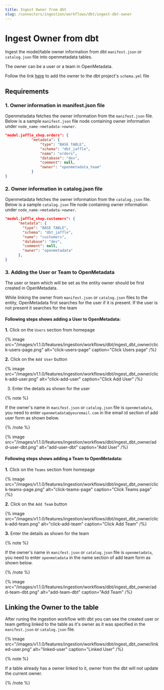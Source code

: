 ```yaml
---
title: Ingest Owner from dbt
slug: /connectors/ingestion/workflows/dbt/ingest-dbt-owner
---
```


# Ingest Owner from dbt

Ingest the model/table owner information from dbt `manifest.json` or `catalog.json` file into openmetadata tables.

The owner can be a user or a team in OpenMetadata.

Follow the link [here](https://docs.getdbt.com/reference/resource-configs/meta) to add the owner to the dbt project's `schema.yml` file

## Requirements

### 1. Owner information in manifest.json file
Openmetadata fetches the owner information from the `manifest.json` file. Below is a sample `manifest.json` file node containing owner information under `node_name->metadata->owner`.

```json
"model.jaffle_shop.orders": {
			"metadata": {
				"type": "BASE TABLE",
				"schema": "dbt_jaffle",
				"name": "orders",
				"database": "dev",
				"comment": null,
				"owner": "openmetadata_team"
			}
}
```

### 2. Owner information in catalog.json file
Openmetadata fetches the owner information from the `catalog.json` file. Below is a sample `catalog.json` file node containing owner information under `node_name->metadata->owner`.

```json
"model.jaffle_shop.customers": {
      "metadata": {
        "type": "BASE TABLE",
        "schema": "dbt_jaffle",
        "name": "customers",
        "database": "dev",
        "comment": null,
        "owner": "openmetadata"
      },
}
```

### 3. Adding the User or Team to OpenMetadata
The user or team which will be set as the entity owner should be first created in OpenMetadata.

While linking the owner from `manifest.json` or `catalog.json` files to the entity, OpenMetadata first searches for the user if it is present. If the user is not present it searches for the team 

#### Following steps shows adding a User to OpenMetadata:
**1.** Click on the `Users` section from homepage

{% image
  src="/images/v1.1.0/features/ingestion/workflows/dbt/ingest_dbt_owner/click-users-page.png"
  alt="click-users-page"
  caption="Click Users page"
 /%}


**2.** Click on the `Add User` button

{% image
  src="/images/v1.1.0/features/ingestion/workflows/dbt/ingest_dbt_owner/click-add-user.png"
  alt="click-add-user"
  caption="Click Add User"
 /%}


3. Enter the details as shown for the user

{% note %}

If the owner's name in `manifest.json` or `catalog.json` file is `openmetadata`, you need to enter `openmetadata@youremail.com` in the email id section of add user form as shown below.

{% /note %}

{% image
  src="/images/v1.1.0/features/ingestion/workflows/dbt/ingest_dbt_owner/add-user-dbt.png"
  alt="add-user-dbt"
  caption="Add User"
 /%}


#### Following steps shows adding a Team to OpenMetadata:
**1.** Click on the `Teams` section from homepage

{% image
  src="/images/v1.1.0/features/ingestion/workflows/dbt/ingest_dbt_owner/click-teams-page.png"
  alt="click-teams-page"
  caption="Click Teams page"
 /%}

**2.** Click on the `Add Team` button

{% image
  src="/images/v1.1.0/features/ingestion/workflows/dbt/ingest_dbt_owner/click-add-team.png"
  alt="click-add-team"
  caption="Click Add Team"
 /%}


**3.** Enter the details as shown for the team

{% note %}

If the owner's name in `manifest.json` or `catalog.json` file is `openmetadata`, you need to enter `openmetadata` in the name section of add team form as shown below.

{% /note %}

{% image
  src="/images/v1.1.0/features/ingestion/workflows/dbt/ingest_dbt_owner/add-team-dbt.png"
  alt="add-team-dbt"
  caption="Add Team"
 /%}


## Linking the Owner to the table

After runing the ingestion workflow with dbt you can see the created user or team getting linked to the table as it's owner as it was specified in the `manifest.json` or `catalog.json` file.

{% image
  src="/images/v1.1.0/features/ingestion/workflows/dbt/ingest_dbt_owner/linked-user.png"
  alt="linked-user"
  caption="Linked User"
 /%}



{% note %}

If a table already has a owner linked to it, owner from the dbt will not update the current owner.

{% /note %}
